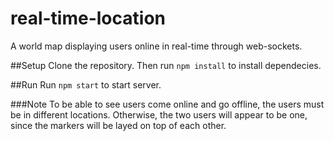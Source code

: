 # real-time-location
A world map displaying users online in real-time through web-sockets.

##Setup
Clone the repository. Then run `npm install` to install dependecies.

##Run
Run `npm start` to start server.

###Note
To be able to see users come online and go offline, the users must be in different locations. Otherwise, the two users will appear to be one, since the markers will be layed on top of each other.
